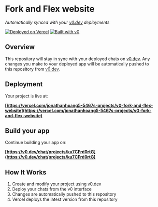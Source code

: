 # Fork and Flex website

*Automatically synced with your [v0.dev](https://v0.dev) deployments*

[![Deployed on Vercel](https://img.shields.io/badge/Deployed%20on-Vercel-black?style=for-the-badge&logo=vercel)](https://vercel.com/jonathanhoang5-5467s-projects/v0-fork-and-flex-website)
[![Built with v0](https://img.shields.io/badge/Built%20with-v0.dev-black?style=for-the-badge)](https://v0.dev/chat/projects/ku7CFrd0rtG)

## Overview

This repository will stay in sync with your deployed chats on [v0.dev](https://v0.dev).
Any changes you make to your deployed app will be automatically pushed to this repository from [v0.dev](https://v0.dev).

## Deployment

Your project is live at:

**[https://vercel.com/jonathanhoang5-5467s-projects/v0-fork-and-flex-website](https://vercel.com/jonathanhoang5-5467s-projects/v0-fork-and-flex-website)**

## Build your app

Continue building your app on:

**[https://v0.dev/chat/projects/ku7CFrd0rtG](https://v0.dev/chat/projects/ku7CFrd0rtG)**

## How It Works

1. Create and modify your project using [v0.dev](https://v0.dev)
2. Deploy your chats from the v0 interface
3. Changes are automatically pushed to this repository
4. Vercel deploys the latest version from this repository
